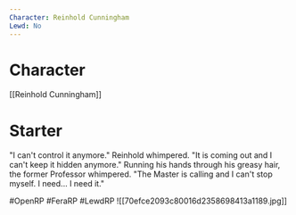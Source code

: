 ```yaml
---
Character: Reinhold Cunningham
Lewd: No
---
```

# Character
[[Reinhold Cunningham]]

# Starter
"I can't control it anymore." Reinhold whimpered. "It is coming out and I can't keep it hidden anymore." Running his hands through his greasy hair, the former Professor whimpered. "The Master is calling and I can't stop myself. I need... I need it."

#OpenRP #FeraRP #LewdRP
![[70efce2093c80016d2358698413a1189.jpg]]